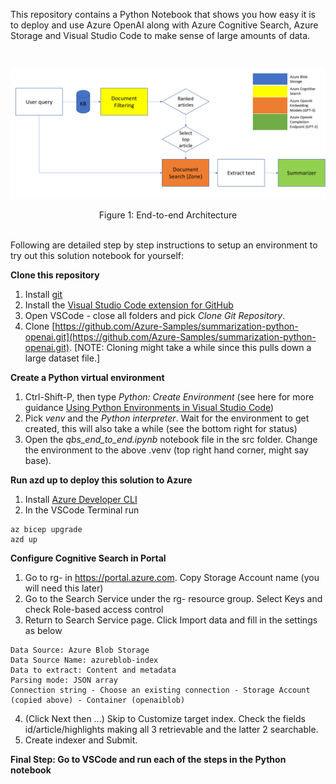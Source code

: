 This repository contains a Python Notebook that shows you how easy it is to deploy and use Azure OpenAI along with Azure Cognitive Search, Azure Storage and Visual Studio Code to make sense of large amounts of data.
<pre>

</pre>
![Figure 1: End-to-end Architecture](images/EndtoEndArchitecture.png)
<figcaption align = "center">Figure 1: End-to-end Architecture</figcaption><br/>

Following are detailed step by step instructions to setup an environment to try out this solution notebook for yourself: 

**Clone this repository**
  1. Install [git](https://git-scm.com/download/win)
  2. Install the [Visual Studio Code extension for GitHub](https://marketplace.visualstudio.com/items?itemName=GitHub.vscode-pull-request-github)
  3. Open VSCode - close all folders and pick *Clone Git Repository*. 
  4. Clone [https://github.com/Azure-Samples/summarization-python-openai.git](https://github.com/Azure-Samples/summarization-python-openai.git). [NOTE: Cloning might take a while since this pulls down a large dataset file.]

**Create a Python virtual environment**
  1. Ctrl-Shift-P, then type *Python: Create Environment* (see here for more guidance [Using Python Environments in Visual Studio Code](https://code.visualstudio.com/docs/python/environments#_using-the-create-environment-command))
  2. Pick *venv* and the *Python interpreter*. Wait for the environment to get created, this will also take a while (see the bottom right for status)
  3. Open the *qbs\_end\_to\_end.ipynb* notebook file in the src folder. Change the environment to the above .venv (top right hand corner, might say base). 

**Run azd up to deploy this solution to Azure**
   1. Install [Azure Developer CLI](https://learn.microsoft.com/en-us/azure/developer/azure-developer-cli/install-azd?tabs=baremetal%2Cwindows)
   2. In the VSCode Terminal run
~~~ 
az bicep upgrade
azd up
~~~
**Configure Cognitive Search in Portal**
  1. Go to rg-<environment> in https://portal.azure.com. Copy Storage Account name (you will need this later)
  2. Go to the Search Service under the rg-<environment> resource group. Select Keys and check Role-based access control
  3. Return to Search Service page. Click Import data and fill in the settings as below
~~~
Data Source: Azure Blob Storage
Data Source Name: azureblob-index
Data to extract: Content and metadata
Parsing mode: JSON array
Connection string - Choose an existing connection - Storage Account (copied above) - Container (openaiblob)
~~~
4. (Click Next then ...) Skip to Customize target index. Check the fields id/article/highlights making all 3 retrievable and the latter 2 searchable.
5. Create indexer and Submit. 

**Final Step: Go to VSCode and run each of the steps in the Python notebook**

